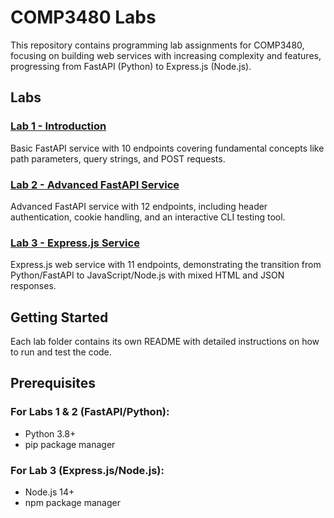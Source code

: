 # COMP3480 Labs

This repository contains programming lab assignments for COMP3480, focusing on building web services with increasing complexity and features, progressing from FastAPI (Python) to Express.js (Node.js).

## Labs

### [Lab 1 - Introduction](Lab%201/README.md)
Basic FastAPI service with 10 endpoints covering fundamental concepts like path parameters, query strings, and POST requests.

### [Lab 2 - Advanced FastAPI Service](Lab%202/README.md)
Advanced FastAPI service with 12 endpoints, including header authentication, cookie handling, and an interactive CLI testing tool.

### [Lab 3 - Express.js Service](Lab%203/README.md)
Express.js web service with 11 endpoints, demonstrating the transition from Python/FastAPI to JavaScript/Node.js with mixed HTML and JSON responses.

## Getting Started

Each lab folder contains its own README with detailed instructions on how to run and test the code.

## Prerequisites

### For Labs 1 & 2 (FastAPI/Python):
- Python 3.8+
- pip package manager

### For Lab 3 (Express.js/Node.js):
- Node.js 14+
- npm package manager 